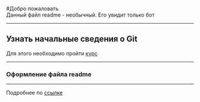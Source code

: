 #Добро пожаловать  
Данный файл readme - необычный. Его увидит только бот  
  
---
  
## Узнать начальные сведения о Git  
Для этого необходимо пройти [курс](https://practicum.yandex.ru/git-basics/?utm_source=yandex&utm_medium=search&utm_campaign=feed "Курс-введение в Git")  
  
---
  
### Оформление файла readme  

---
  
Подробнее по [ссылке](https://gist.github.com/fomvasss/8dd8cd7f88c67a4e3727f9d39224a84c "Шпаргалка по markdown")